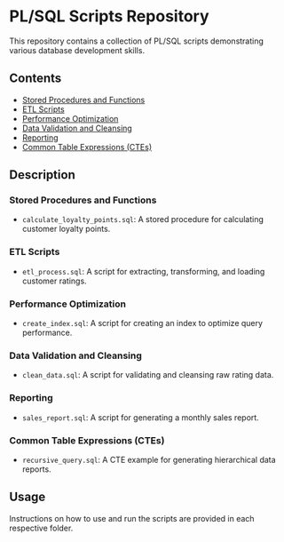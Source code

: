 # PL/SQL Scripts Repository

This repository contains a collection of PL/SQL scripts demonstrating various database development skills.

## Contents

- [Stored Procedures and Functions](stored_procedures)
- [ETL Scripts](etl_scripts)
- [Performance Optimization](optimization)
- [Data Validation and Cleansing](data_validation)
- [Reporting](reporting)
- [Common Table Expressions (CTEs)](cte_examples)

## Description

### Stored Procedures and Functions
- `calculate_loyalty_points.sql`: A stored procedure for calculating customer loyalty points.

### ETL Scripts
- `etl_process.sql`: A script for extracting, transforming, and loading customer ratings.

### Performance Optimization
- `create_index.sql`: A script for creating an index to optimize query performance.

### Data Validation and Cleansing
- `clean_data.sql`: A script for validating and cleansing raw rating data.

### Reporting
- `sales_report.sql`: A script for generating a monthly sales report.

### Common Table Expressions (CTEs)
- `recursive_query.sql`: A CTE example for generating hierarchical data reports.

## Usage

Instructions on how to use and run the scripts are provided in each respective folder.

